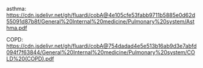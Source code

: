 asthma: https://cdn.jsdelivr.net/gh/fluardi/cobA@4e105cfe53fabb9711b5885e0d62d55091d87b8f/General%20Internal%20medicine/Pulmonary%20system/Asthma.pdf

COPD:
https://cdn.jsdelivr.net/gh/fluardi/cobA@754dadad4e5e513b16ab9d3e7abfd094f7f63844/General%20Internal%20medicine/Pulmonary%20system/COLD%20(COPD).pdf
